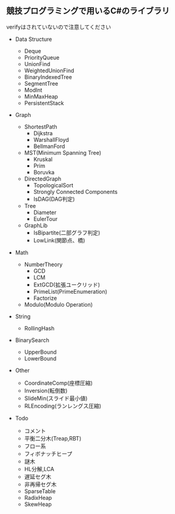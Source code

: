## 競技プログラミングで用いるC#のライブラリ
verifyはされていないので注意してください
  
- Data Structure
  - Deque
  - PriorityQueue
  - UnionFind
  - WeightedUnionFind
  - BinaryIndexedTree
  - SegmentTree
  - ModInt
  - MinMaxHeap
  - PersistentStack
- Graph
  - ShortestPath
    - Dijkstra
    - WarshallFloyd
    - BellmanFord
  - MST(Minimum Spanning Tree)
    - Kruskal
    - Prim
    - Boruvka
  - DirectedGraph
    - TopologicalSort
    - Strongly Connected Components
    - IsDAG(DAG判定)
  - Tree
    - Diameter
    - EulerTour
  - GraphLib
    - IsBipartite(二部グラフ判定)
    - LowLink(関節点、橋)
- Math
  - NumberTheory
    - GCD
    - LCM
    - ExtGCD(拡張ユークリッド)
    - PrimeList(PrimeEnumeration)
    - Factorize
  - Modulo(Modulo Operation)
- String
  - RollingHash
- BinarySearch
  - UpperBound
  - LowerBound
- Other
  - CoordinateComp(座標圧縮)
  - Inversion(転倒数)
  - SlideMin(スライド最小値)
  - RLEncoding(ランレングス圧縮)
  
- Todo
  - コメント
  - 平衡二分木(Treap,RBT)
  - フロー系
  - フィボナッチヒープ
  - 謎木
  - HL分解,LCA
  - 遅延セグ木
  - 非再帰セグ木
  - SparseTable
  - RadixHeap
  - SkewHeap
